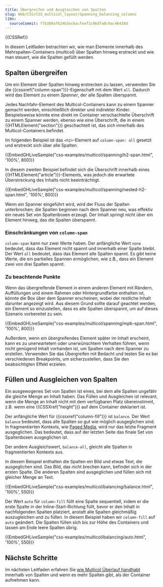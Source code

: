 ```yaml
---
title: Übergreifen und Ausgleichen von Spalten
slug: Web/CSS/CSS_multicol_layout/Spanning_balancing_columns
l10n:
  sourceCommit: f7b308af624b3ec6acfeef1c06d7a8c9ac46410d
---
```


{{CSSRef}}

In diesem Leitfaden betrachten wir, wie man Elemente innerhalb des Mehrspalten-Containers (_multicol_) über Spalten hinweg erstreckt und wie man steuert, wie die Spalten gefüllt werden.

## Spalten übergreifen

Um ein Element über Spalten hinweg erstrecken zu lassen, verwenden Sie die {{cssxref("column-span")}}-Eigenschaft mit dem Wert `all`. Dadurch wird das Element zu einem _Spanner_, der alle Spalten überspannt.

Jedes Nachfahr-Element des Multicol-Containers kann zu einem Spanner gemacht werden, einschließlich direkter und indirekter Kinder. Beispielsweise könnte eine direkt im Container verschachtelte Überschrift zu einem Spanner werden, ebenso wie eine Überschrift, die in einem {{HTMLElement("section")}} geschachtelt ist, das sich innerhalb des Multicol-Containers befindet.

Im folgenden Beispiel ist das `<h2>`-Element auf `column-span: all` gesetzt und erstreckt sich über alle Spalten.

{{EmbedGHLiveSample("css-examples/multicol/spanning/h2-span.html", '100%', 800)}}

In diesem zweiten Beispiel befindet sich die Überschrift innerhalb eines {{HTMLElement("article")}}-Elements, was jedoch die erwartete Überstreckung des Inhalts nicht beeinträchtigt.

{{EmbedGHLiveSample("css-examples/multicol/spanning/nested-h2-span.html", '100%', 800)}}

Wenn ein Spanner eingeführt wird, wird der Fluss der Spalten unterbrochen; die Spalten beginnen nach dem Spanner neu, was effektiv ein neues Set von Spaltenboxen erzeugt. Der Inhalt springt nicht über ein Element hinweg, das die Spalten überspannt.

### Einschränkungen von `column-span`

`column-span` kann nur zwei Werte haben. Der anfängliche Wert `none` bedeutet, dass das Element nicht spannt und innerhalb einer Spalte bleibt. Der Wert `all` bedeutet, dass das Element alle Spalten spannt. Es gibt keine Werte, die ein partielles Spannen ermöglichen, wie z.B., dass ein Element zwei von drei Spalten spannt.

### Zu beachtende Punkte

Wenn das übergreifende Element in einem anderen Element mit Rändern, Auffüllungen und einem Rahmen oder Hintergrundfarbe enthalten ist, könnte die Box über dem Spanner erscheinen, wobei der restliche Inhalt darunter angezeigt wird. Aus diesem Grund sollte darauf geachtet werden, ein Element so einzustellen, dass es alle Spalten überspannt, um auf dieses Szenario vorbereitet zu sein.

{{EmbedGHLiveSample("css-examples/multicol/spanning/mpb-span.html", '100%', 800)}}

Außerdem, wenn ein übergreifendes Element später im Inhalt erscheint, kann es zu unerwartetem oder unerwünschtem Verhalten führen, wenn nicht genügend Inhalt vorhanden ist, um Spalten nach dem Spanner zu erstellen. Verwenden Sie das Übergreifen mit Bedacht und testen Sie es bei verschiedenen Breakpoints, um sicherzustellen, dass Sie den beabsichtigten Effekt erzielen.

## Füllen und Ausgleichen von Spalten

Ein ausgewogenes Set von Spalten ist eines, bei dem alle Spalten ungefähr die gleiche Menge an Inhalt haben. Das Füllen und Ausgleichen ist relevant, wenn die Menge an Inhalt nicht mit dem verfügbaren Platz übereinstimmt, z.B. wenn eine {{CSSXref("height")}} auf dem Container deklariert ist.

Der anfängliche Wert für {{cssxref("column-fill")}} ist `balance`. Der Wert `balance` bedeutet, dass alle Spalten so gut wie möglich ausgeglichen sind. In fragmentierten Kontexts, wie [Paged Media](/de/docs/Web/CSS/CSS_paged_media), wird nur das letzte Fragment ausgeglichen. Das bedeutet, dass auf der letzten Seite das finale Set von Spaltenboxen ausgeglichen ist.

Der andere Ausgleichswert, `balance-all`, gleicht alle Spalten in fragmentierten Kontexts aus.

In diesem Beispiel enthalten die Spalten ein Bild und etwas Text, die ausgeglichen sind. Das Bild, das nicht brechen kann, befindet sich in der ersten Spalte. Die anderen Spalten sind ausgeglichen und füllen sich mit gleicher Menge an Text.

{{EmbedGHLiveSample("css-examples/multicol/balancing/balance.html", '100%', 550)}}

Der Wert `auto` für `column-fill` füllt eine Spalte sequentiell, indem er die erste Spalte in der Inline-Start-Richtung füllt, bevor er den Inhalt in nachfolgenden Spalten platziert, anstatt alle Spalten gleichmäßig auszugleichen und zu füllen. In diesem Beispiel haben wir `column-fill` auf `auto` geändert. Die Spalten füllen sich bis zur Höhe des Containers und lassen am Ende leere Spalten übrig.

{{EmbedGHLiveSample("css-examples/multicol/balancing/auto.html", '100%', 550)}}

## Nächste Schritte

Im nächsten Leitfaden erfahren Sie [wie Multicol Überlauf handhabt](/de/docs/Web/CSS/CSS_multicol_layout/Handling_overflow_in_multicol_layout) innerhalb von Spalten und wenn es mehr Spalten gibt, als der Container aufnehmen kann.
